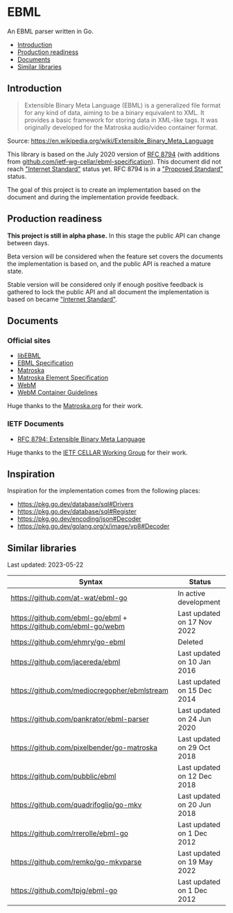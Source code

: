 # EBML

An EBML parser written in Go.

- [Introduction](#introduction)
- [Production readiness](#production-readiness)
- [Documents](#documents)
- [Similar libraries](#similar-libraries)

## Introduction

> Extensible Binary Meta Language (EBML) is a generalized file format for any kind of data, aiming to be a binary equivalent to XML. It provides a basic framework for storing data in XML-like tags. It was originally developed for the Matroska audio/video container format.

Source: https://en.wikipedia.org/wiki/Extensible_Binary_Meta_Language

This library is based on the July 2020 version of [RFC 8794][rfc8794] (with additions from [github.com/ietf-wg-cellar/ebml-specification][ebml-specification]). This document did not reach ["Internet Standard"](https://tools.ietf.org/html/rfc2026#section-4.1.3) status yet. RFC 8794 is in a ["Proposed Standard"](https://tools.ietf.org/html/rfc2026#section-4.1.1) status.

The goal of this project is to create an implementation based on the document and during the implementation provide feedback.

## Production readiness

**This project is still in alpha phase.** In this stage the public API can change between days.

Beta version will be considered when the feature set covers the documents the implementation is based on, and the public API is reached a mature state.

Stable version will be considered only if enough positive feedback is gathered to lock the public API and all document the implementation is based on became ["Internet Standard"](https://tools.ietf.org/html/rfc2026#section-4.1.3).

## Documents

### Official sites

- [libEBML](http://matroska-org.github.io/libebml/)
- [EBML Specification](https://matroska-org.github.io/libebml/specs.html)
- [Matroska](https://www.matroska.org/index.html)
- [Matroska Element Specification](https://matroska.org/technical/elements.html)
- [WebM](https://www.webmproject.org/)
- [WebM Container Guidelines](https://www.webmproject.org/docs/container/)

Huge thanks to the [Matroska.org](https://www.matroska.org/) for their work.

### IETF Documents

- [RFC 8794: Extensible Binary Meta Language][rfc8794]

Huge thanks to the [IETF CELLAR Working Group](https://datatracker.ietf.org/wg/cellar/charter/) for their work.

## Inspiration

Inspiration for the implementation comes from the following places:

- https://pkg.go.dev/database/sql#Drivers
- https://pkg.go.dev/database/sql#Register
- https://pkg.go.dev/encoding/json#Decoder
- https://pkg.go.dev/golang.org/x/image/vp8#Decoder

## Similar libraries

Last updated: 2023-05-22

| Syntax                                                            | Status                      |
|-------------------------------------------------------------------|-----------------------------|
| https://github.com/at-wat/ebml-go                                 | In active development       |
| https://github.com/ebml-go/ebml + https://github.com/ebml-go/webm | Last updated on 17 Nov 2022 |
| https://github.com/ehmry/go-ebml                                  | Deleted                     |
| https://github.com/jacereda/ebml                                  | Last updated on 10 Jan 2016 |
| https://github.com/mediocregopher/ebmlstream                      | Last updated on 15 Dec 2014 |
| https://github.com/pankrator/ebml-parser                          | Last updated on 24 Jun 2020 |
| https://github.com/pixelbender/go-matroska                        | Last updated on 29 Oct 2018 |
| https://github.com/pubblic/ebml                                   | Last updated on 12 Dec 2018 |
| https://github.com/quadrifoglio/go-mkv                            | Last updated on 20 Jun 2018 |
| https://github.com/rrerolle/ebml-go                               | Last updated on 1 Dec 2012  |
| https://github.com/remko/go-mkvparse                              | Last updated on 19 May 2022 |
| https://github.com/tpjg/ebml-go                                   | Last updated on 1 Dec 2012  |

[rfc8794]: https://tools.ietf.org/html/rfc8794
[ebml-specification]: https://github.com/ietf-wg-cellar/ebml-specification

